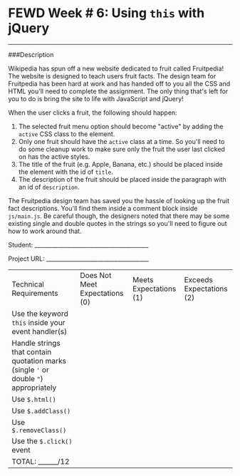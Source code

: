 # FEWD Week # 6: Using `this` with jQuery

---


###Description


Wikipedia has spun off a new website dedicated to fruit called Fruitpedia!
The website is designed to teach users fruit facts. The design team for
Fruitpedia has been hard at work and has handed off to you all the CSS and
HTML you'll need to complete the assignment. The only thing that's left for you to do is bring the site to life with JavaScript and jQuery!

When the user clicks a fruit, the following should happen:
1. The selected fruit menu option should become "active" by adding the `active` CSS class to the element.
2. Only one fruit should have the `active` class at a time. So you'll need to do some cleanup work to make sure only the fruit the user last clicked on
has the active styles.
3. The title of the fruit (e.g. Apple, Banana, etc.) should be placed inside the element with the id of `title`.
4. The description of the fruit should be placed inside the paragraph with an id of `description`.

The Fruitpedia design team has saved you the hassle of looking up the fruit fact descriptions. You'll find them inside a comment block inside `js/main.js`. Be careful though, the designers noted that there may be some existing single and double quotes in the strings so you'll need to figure out how to work around that.

Student: ________________________________________

Project URL: ____________________________________

|                                                                                                                                                                                                        |                                |                        |                          |
|--------------------------------------------------------------------------------------------------------------------------------------------------------------------------------------------------------|--------------------------------|------------------------|--------------------------|
| Technical Requirements                                                                                                                                                                                 | Does Not Meet Expectations (0) | Meets Expectations (1) | Exceeds Expectations (2) |
| Use the keyword ```this``` inside your event handler(s) |                                |                        |                          |
| Handle strings that contain quotation marks (single ```'``` or double ```"```) appropriately |                                |                        |                          |
| Use ```$.html()``` |                                |                        |                          |
| Use ```$.addClass()``` |                                |                        |                          |
| Use ```$.removeClass()``` |                                |                        |                          |
| Use the ```$.click()``` event |                                |                        |                          |
| TOTAL: ______/12 |                                |                        |                          |

